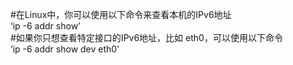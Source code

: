 #在Linux中，你可以使用以下命令来查看本机的IPv6地址  
‘ip -6 addr show’  
#如果你只想查看特定接口的IPv6地址，比如 eth0，可以使用以下命令  
‘ip -6 addr show dev eth0’  
